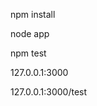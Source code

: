 <!-- INSTALL PACKAGES -->
npm install

<!-- RUN APP -->
node app

<!-- RUN TESTS -->
npm test

<!-- APP -->
127.0.0.1:3000

<!-- UI TESTS -->
127.0.0.1:3000/test